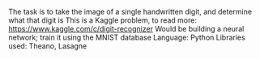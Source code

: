 The task is to take the image of a single handwritten digit, and determine what that digit is
This is a Kaggle problem, to read more: https://www.kaggle.com/c/digit-recognizer
Would be building a neural network; train it using the MNIST database
Language: Python
Libraries used: Theano, Lasagne